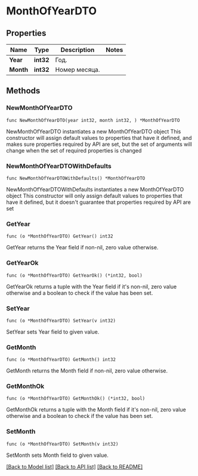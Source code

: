 # MonthOfYearDTO

## Properties

Name | Type | Description | Notes
------------ | ------------- | ------------- | -------------
**Year** | **int32** | Год. | 
**Month** | **int32** | Номер месяца. | 

## Methods

### NewMonthOfYearDTO

`func NewMonthOfYearDTO(year int32, month int32, ) *MonthOfYearDTO`

NewMonthOfYearDTO instantiates a new MonthOfYearDTO object
This constructor will assign default values to properties that have it defined,
and makes sure properties required by API are set, but the set of arguments
will change when the set of required properties is changed

### NewMonthOfYearDTOWithDefaults

`func NewMonthOfYearDTOWithDefaults() *MonthOfYearDTO`

NewMonthOfYearDTOWithDefaults instantiates a new MonthOfYearDTO object
This constructor will only assign default values to properties that have it defined,
but it doesn't guarantee that properties required by API are set

### GetYear

`func (o *MonthOfYearDTO) GetYear() int32`

GetYear returns the Year field if non-nil, zero value otherwise.

### GetYearOk

`func (o *MonthOfYearDTO) GetYearOk() (*int32, bool)`

GetYearOk returns a tuple with the Year field if it's non-nil, zero value otherwise
and a boolean to check if the value has been set.

### SetYear

`func (o *MonthOfYearDTO) SetYear(v int32)`

SetYear sets Year field to given value.


### GetMonth

`func (o *MonthOfYearDTO) GetMonth() int32`

GetMonth returns the Month field if non-nil, zero value otherwise.

### GetMonthOk

`func (o *MonthOfYearDTO) GetMonthOk() (*int32, bool)`

GetMonthOk returns a tuple with the Month field if it's non-nil, zero value otherwise
and a boolean to check if the value has been set.

### SetMonth

`func (o *MonthOfYearDTO) SetMonth(v int32)`

SetMonth sets Month field to given value.



[[Back to Model list]](../README.md#documentation-for-models) [[Back to API list]](../README.md#documentation-for-api-endpoints) [[Back to README]](../README.md)


